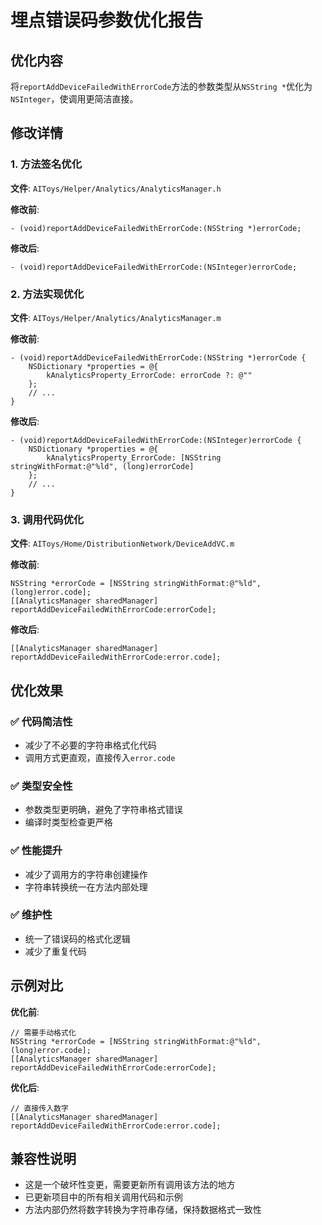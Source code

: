 # 埋点错误码参数优化报告

## 优化内容

将`reportAddDeviceFailedWithErrorCode`方法的参数类型从`NSString *`优化为`NSInteger`，使调用更简洁直接。

## 修改详情

### 1. 方法签名优化

**文件**: `AIToys/Helper/Analytics/AnalyticsManager.h`

**修改前**:
```objc
- (void)reportAddDeviceFailedWithErrorCode:(NSString *)errorCode;
```

**修改后**:
```objc
- (void)reportAddDeviceFailedWithErrorCode:(NSInteger)errorCode;
```

### 2. 方法实现优化

**文件**: `AIToys/Helper/Analytics/AnalyticsManager.m`

**修改前**:
```objc
- (void)reportAddDeviceFailedWithErrorCode:(NSString *)errorCode {
    NSDictionary *properties = @{
        kAnalyticsProperty_ErrorCode: errorCode ?: @""
    };
    // ...
}
```

**修改后**:
```objc
- (void)reportAddDeviceFailedWithErrorCode:(NSInteger)errorCode {
    NSDictionary *properties = @{
        kAnalyticsProperty_ErrorCode: [NSString stringWithFormat:@"%ld", (long)errorCode]
    };
    // ...
}
```

### 3. 调用代码优化

**文件**: `AIToys/Home/DistributionNetwork/DeviceAddVC.m`

**修改前**:
```objc
NSString *errorCode = [NSString stringWithFormat:@"%ld", (long)error.code];
[[AnalyticsManager sharedManager] reportAddDeviceFailedWithErrorCode:errorCode];
```

**修改后**:
```objc
[[AnalyticsManager sharedManager] reportAddDeviceFailedWithErrorCode:error.code];
```

## 优化效果

### ✅ 代码简洁性
- 减少了不必要的字符串格式化代码
- 调用方式更直观，直接传入`error.code`

### ✅ 类型安全性
- 参数类型更明确，避免了字符串格式错误
- 编译时类型检查更严格

### ✅ 性能提升
- 减少了调用方的字符串创建操作
- 字符串转换统一在方法内部处理

### ✅ 维护性
- 统一了错误码的格式化逻辑
- 减少了重复代码

## 示例对比

**优化前**:
```objc
// 需要手动格式化
NSString *errorCode = [NSString stringWithFormat:@"%ld", (long)error.code];
[[AnalyticsManager sharedManager] reportAddDeviceFailedWithErrorCode:errorCode];
```

**优化后**:
```objc
// 直接传入数字
[[AnalyticsManager sharedManager] reportAddDeviceFailedWithErrorCode:error.code];
```

## 兼容性说明

- 这是一个破坏性变更，需要更新所有调用该方法的地方
- 已更新项目中的所有相关调用代码和示例
- 方法内部仍然将数字转换为字符串存储，保持数据格式一致性
